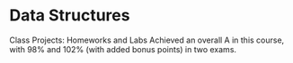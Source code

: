 # Data Structures

Class Projects: Homeworks and Labs 
Achieved an overall A in this course, with 98% and 102% (with added bonus points) in two exams. 
